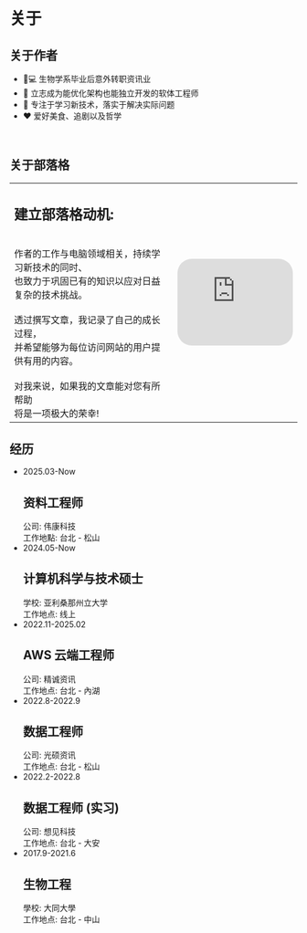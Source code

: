 # 关于


<!--more-->
## 关于作者
- :pill::computer: 生物学系毕业后意外转职资讯业
- :triangular_flag_on_post: 立志成为能优化架构也能独立开发的软体工程师
- :rocket: 专注于学习新技术，落实于解决实际问题
- :heart: 爱好美食、追剧以及哲学

<br/>

## 关于部落格
|                                                                                                                                                                                                                                                                                                                       |                                                                                                                                                                                                                                                                                                    |
| --------------------------------------------------------------------------------------------------------------------------------------------------------------------------------------------------------------------------------------------------------------------------------------------------------------------- | -------------------------------------------------------------------------------------------------------------------------------------------------------------------------------------------------------------------------------------------------------------------------------------------------- |
| <h2> 建立部落格动机: </h2> <br/> 作者的工作与电脑领域相关，持续学习新技术的同时、<br/>也致力于巩固已有的知识以应对日益复杂的技术挑战。 <br/><br/>透过撰写文章，我记录了自己的成长过程， <br/> 并希望能够为每位访问网站的用户提供有用的内容。 <br/> <br/> 对我来说，如果我的文章能对您有所帮助<br/>将是一项极大的荣幸! | <iframe style="border-radius:25px" src="https://open.spotify.com/embed/track/6zkiTqLpmNOeCRHVOTQk2T?utm_source=generator" width="100%" height="152" frameBorder="0" allowfullscreen="" allow="autoplay; clipboard-write; encrypted-media; fullscreen; picture-in-picture" loading="lazy"></iframe> |

## 经历
<ul class="timeline">
     <li class=no>
         <div class="direction-r">
             <div class="flag-wrapper">
                 <span class="hexa"></span>
                 <span class="time-wrapper"><span class="time">2025.03-Now</span></span>
             </div>
             <div class="desc">
                 <h2>资料工程师</h2>
                 公司: 伟康科技 <br>
                 工作地點: 台北 - 松山
             </div>
         </div>
     </li>
    <li class=no>
         <div class="direction-l">
             <div class="flag-wrapper">
                 <span class="hexa"></span>
                 <span class="time-wrapper"><span class="time">2024.05-Now</span></span>
             </div>
             <div class="desc">
                 <h2>计算机科学与技术硕士</h2>
                 学校: 亚利桑那州立大学 <br>
                 工作地点: 线上
             </div>
         </div>
     </li>
    <li class=no>
        <div class="direction-r">
            <div class="flag-wrapper">
                <span class="hexa"></span>
                <span class="time-wrapper"><span class="time">2022.11-2025.02</span></span>
            </div>
            <div class="desc">
                <h2>AWS 云端工程师</h2>
                公司:  精诚资讯  <br>
                工作地点:  台北 - 內湖
            </div>
        </div>
    </li>
  <li class=no>
      <div class="direction-l">
          <div class="flag-wrapper">
              <span class="hexa"></span>
              <span class="time-wrapper"><span class="time">2022.8-2022.9</span></span>
          </div>
          <div class="desc">
              <h2>数据工程师</h2>
              公司:  光硕资讯  <br>
              工作地点:  台北 - 松山
          </div>
      </div>
  </li>
  <li class=no>
      <div class="direction-r">
          <div class="flag-wrapper">
              <span class="hexa"></span>
              <span class="time-wrapper"><span class="time">2022.2-2022.8</span></span>
          </div>
          <div class="desc">
              <h2>数据工程师 (实习)</h2>
              公司:  想见科技  <br>
              工作地点:  台北 - 大安
          </div>
      </div>
  <li class=no>
      <div class="direction-l">
          <div class="flag-wrapper">
              <span class="hexa"></span>
              <span class="time-wrapper"><span class="time">2017.9-2021.6</span></span>
          </div>
          <div class="desc">
              <h2>生物工程</h2>
              學校:  大同大學  <br>
              工作地点:  台北 - 中山
          </div>
      </div>
  </li>
</ul>
